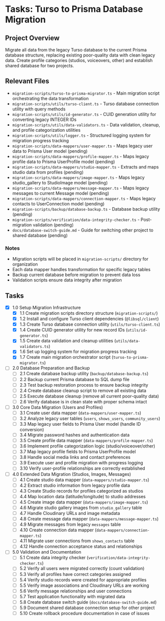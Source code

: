 # Tasks: Turso to Prisma Database Migration

## Project Overview
Migrate all data from the legacy Turso database to the current Prisma database structure, replacing existing poor-quality data with clean legacy data. Create profile categories (studios, voiceovers, other) and establish shared database for two projects.

## Relevant Files

- `migration-scripts/turso-to-prisma-migrator.ts` - Main migration script orchestrating the data transformation
- `migration-scripts/utils/turso-client.ts` - Turso database connection utility with query methods
- `migration-scripts/utils/id-generator.ts` - CUID generation utility for converting legacy INTEGER IDs
- `migration-scripts/utils/data-validators.ts` - Data validation, cleanup, and profile categorization utilities
- `migration-scripts/utils/logger.ts` - Structured logging system for migration progress tracking
- `migration-scripts/data-mappers/user-mapper.ts` - Maps legacy user data to Prisma User model (pending)
- `migration-scripts/data-mappers/profile-mapper.ts` - Maps legacy profile data to Prisma UserProfile model (pending)
- `migration-scripts/data-mappers/studio-mapper.ts` - Extracts and maps studio data from profiles (pending)
- `migration-scripts/data-mappers/image-mapper.ts` - Maps legacy studio_gallery to StudioImage model (pending)
- `migration-scripts/data-mappers/message-mapper.ts` - Maps legacy messages to current Message model (pending)
- `migration-scripts/data-mappers/connection-mapper.ts` - Maps legacy contacts to UserConnection model (pending)
- `migration-scripts/backup/database-backup.ts` - Database backup utility (pending)
- `migration-scripts/verification/data-integrity-checker.ts` - Post-migration validation (pending)
- `docs/database-switch-guide.md` - Guide for switching other project to shared database (pending)

### Notes

- Migration scripts will be placed in `migration-scripts/` directory for organization
- Each data mapper handles transformation for specific legacy tables
- Backup current database before migration to prevent data loss
- Validation scripts ensure data integrity after migration

## Tasks

- [x] 1.0 Setup Migration Infrastructure
  - [x] 1.1 Create migration scripts directory structure (`migration-scripts/`)
  - [x] 1.2 Install and configure Turso client dependencies (`@libsql/client`)
  - [x] 1.3 Create Turso database connection utility (`utils/turso-client.ts`)
  - [x] 1.4 Create CUID generator utility for new record IDs (`utils/id-generator.ts`)
  - [x] 1.5 Create data validation and cleanup utilities (`utils/data-validators.ts`)
  - [x] 1.6 Set up logging system for migration progress tracking
  - [x] 1.7 Create main migration orchestrator script (`turso-to-prisma-migrator.ts`)

- [ ] 2.0 Database Preparation and Backup
  - [ ] 2.1 Create database backup utility (`backup/database-backup.ts`)
  - [ ] 2.2 Backup current Prisma database to SQL dump file
  - [ ] 2.3 Test backup restoration process to ensure backup integrity
  - [ ] 2.4 Create database cleanup script to remove all existing data
  - [ ] 2.5 Execute database cleanup (remove all current poor-quality data)
  - [ ] 2.6 Verify database is in clean state with proper schema intact

- [ ] 3.0 Core Data Migration (Users and Profiles)
  - [ ] 3.1 Create user data mapper (`data-mappers/user-mapper.ts`)
  - [ ] 3.2 Analyze legacy user tables (`users`, `shows_users`, `community_users`)
  - [ ] 3.3 Map legacy user fields to Prisma User model (handle ID conversion)
  - [ ] 3.4 Migrate password hashes and authentication data
  - [ ] 3.5 Create profile data mapper (`data-mappers/profile-mapper.ts`)
  - [ ] 3.6 Implement profile categorization logic (studio/voiceover/other)
  - [ ] 3.7 Map legacy profile fields to Prisma UserProfile model
  - [ ] 3.8 Handle social media links and contact preferences
  - [ ] 3.9 Execute user and profile migration with progress logging
  - [ ] 3.10 Verify user-profile relationships are correctly established

- [ ] 4.0 Extended Data Migration (Studios, Images, Messages)
  - [ ] 4.1 Create studio data mapper (`data-mappers/studio-mapper.ts`)
  - [ ] 4.2 Extract studio information from legacy profile data
  - [ ] 4.3 Create Studio records for profiles categorized as studios
  - [ ] 4.4 Map location data (latitude/longitude) to studio addresses
  - [ ] 4.5 Create image data mapper (`data-mappers/image-mapper.ts`)
  - [ ] 4.6 Migrate studio gallery images from `studio_gallery` table
  - [ ] 4.7 Handle Cloudinary URLs and image metadata
  - [ ] 4.8 Create message data mapper (`data-mappers/message-mapper.ts`)
  - [ ] 4.9 Migrate messages from legacy `messages` table
  - [ ] 4.10 Create connection data mapper (`data-mappers/connection-mapper.ts`)
  - [ ] 4.11 Migrate user connections from `shows_contacts` table
  - [ ] 4.12 Handle connection acceptance status and relationships

- [ ] 5.0 Validation and Documentation
  - [ ] 5.1 Create data integrity checker (`verification/data-integrity-checker.ts`)
  - [ ] 5.2 Verify all users were migrated correctly (count validation)
  - [ ] 5.3 Verify all profiles have correct categories assigned
  - [ ] 5.4 Verify studio records were created for appropriate profiles
  - [ ] 5.5 Verify image associations and Cloudinary URLs are working
  - [ ] 5.6 Verify message relationships and user connections
  - [ ] 5.7 Test application functionality with migrated data
  - [ ] 5.8 Create database switch guide (`docs/database-switch-guide.md`)
  - [ ] 5.9 Document shared database connection setup for other project
  - [ ] 5.10 Create rollback procedure documentation in case of issues
